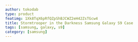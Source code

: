 ```yaml
---
author: tokodab
type: product
featimg: 1Xk8TqX6pRfQZpShBJCWZ2eH42ZsTGcw4
title: Stormtrooper in the Darkness Samsung Galaxy S9 Case
tags: [samsung, galaxy, s9]
category: [samsung]
---
```

